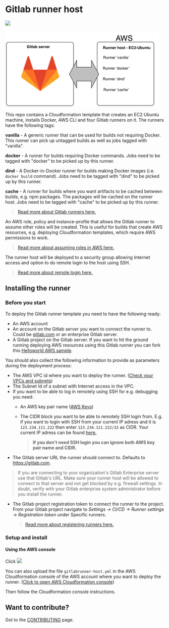 # Gitlab runner host

<a href="https://console.aws.amazon.com/cloudformation/home#/stacks/new?stackName=gitlab-runner&amp;templateURL=https://s3-eu-west-1.amazonaws.com/scaniadevtools-aws-templates/gitlabrunner-host.yml" target="_blank"><img src="https://cdn.rawgit.com/buildkite/cloudformation-launch-stack-button-svg/master/launch-stack.svg"></a>

![Gitlab](architecture.png)

This repo contains a Cloudformation template that creates an EC2 Ubuntu machine, installs Docker, AWS CLI and four Gitlab runners on it. The runners have the following tags:

**vanilla** - A generic runner that can be used for builds not requiring Docker. This runner can pick up untagged builds as well as jobs tagged with "vanilla".

**docker** - A runner for builds requiring Docker commands. Jobs need to be tagged with "docker" to be picked up by this runner.

**dind** - A Docker-in-Docker runner for builds making Docker images (i.e. `docker build` command). Jobs need to be tagged with "dind" to be picked up by this runner.

**cache** - A runner for builds where you want artifacts to be cached between builds, e.g. npm packages. The packages will be cached on the runner host.  Jobs need to be tagged with "cache" to be picked up by this runner.

> <a href="https://docs.gitlab.com/ee/ci/runners" target="_blank">Read more about Gitlab runners here.</a>

An AWS role, policy and instance-profile that allows the Gitlab runner to assume other roles will be created. This is useful for builds that create AWS resources, e.g. deploying Cloudformation templates, which require AWS permissions to work. 
> <a href="https://docs.aws.amazon.com/STS/latest/APIReference/API_AssumeRole.html" target="_blank">Read more about assuming roles in AWS here.</a>

The runner host will be deployed to a security group allowing Internet access and option to do remote login to the host using SSH. 
> <a href="https://docs.aws.amazon.com/AWSEC2/latest/UserGuide/authorizing-access-to-an-instance.html" target="_blank">Read more about remote login here.</a>

## Installing the runner

### Before you start

To deploy the Gitlab runner template you need to have the following ready:

- An AWS account
- An  account on the Gitlab server you want to connect the runner to. Could be [gitlab.com](https://gitlab.com/) or an enterprise Gitlab server.
- A Gitlab project on the Gitlab server. If you want to hit the ground running deploying AWS resources using this Gitlab runner you can fork this <a href="https://gitlab.com/scaniadevtools/gitlab-samples/gitlab-aws-helloworld" target="_blank">Helloworld AWS sample</a>. 


You should also collect the following information to provide as parameters during the deployment process:

- The AWS VPC id where you want to deploy the runner. (<a href="https://console.aws.amazon.com/vpc" target="_blank">Check your VPCs and subnets</a>)
- The Subnet Id of a subnet with Internet access in the VPC. 
- If you want to be able to log in remotely using SSH for e.g. debugging you need:
  - An AWS key pair name (<a href="https://console.aws.amazon.com/ec2/v2/home#KeyPairs:sort=keyName" target="_blank">AWS Keys</a>)

  - The CIDR block you want to be able to remotely SSH login from. E.g. if you want to login with SSH from your current IP adress and it is `123.234.111.222` then enter `123.234.111.222/32` as CIDR.
    Your current IP adress can be found <a href="http://checkip.amazonaws.com/" target="_blank">here.</a>

    > **If you don't need SSH login you can ignore both AWS key pair name and CIDR.**
- The Gitlab server URL the runner should connect to. Defaults to https://gitlab.com. 
> If you are connecting to your organization's Gitlab Enterprise server use that Gitlab's URL. Make sure your runner host will be allowed to connect to that server and not get blocked by e.g. firewall settings. In doubt, verify with your Gitlab enterprise system administrator before you install the runner.
- The Gitlab project registration token to connect the runner to the project.
  From your Gitlab project navigate to *Settings -> CI/CD -> Runner settings -> Registration token* under Specific runners.
  > <a href="https://docs.gitlab.com/ee/ci/runners/#registering-a-specific-runner-with-a-project-registration-token" target="_blank">Read more about registering runners here.</a> 


### Setup and install

#### Using the AWS console

Click  <a href="https://console.aws.amazon.com/cloudformation/home#/stacks/new?stackName=gitlab-runner&amp;templateURL=https://s3-eu-west-1.amazonaws.com/scaniadevtools-aws-templates/gitlabrunner-host.yml" target="_blank"><img src="https://cdn.rawgit.com/buildkite/cloudformation-launch-stack-button-svg/master/launch-stack.svg"></a> 


You can also upload the file `gitlabrunner-host.yml` in the AWS Cloudformation console of the AWS account where you want to deploy the runner. (<a href="https://eu-west-1.console.aws.amazon.com/cloudformation/home#/stacks/new" target="_blank">Click to open AWS Cloudformation console</a>)

Then follow the Cloudformation console instructions.

## Want to contribute?
Got to the <a href="CONTRIBUTING.md">CONTRIBUTING</a> page.
